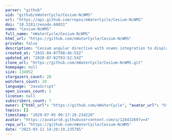 ```yaml
---
parser: "github"
uid: "github/eWaterCycle/Cesium-NcWMS"
url: "https://api.github.com/repos/eWaterCycle/Cesium-NcWMS"
doi: "10.5281/zenodo.60031"
name: "Cesium-NcWMS"
full_name: "eWaterCycle/Cesium-NcWMS"
html_url: "https://github.com/eWaterCycle/Cesium-NcWMS"
private: false
description: "Cesium angular directive with ncwms integration to display netcdf datasets"
created_at: "2015-04-07T08:46:55Z"
updated_at: "2020-07-02T03:52:54Z"
clone_url: "https://github.com/eWaterCycle/Cesium-NcWMS.git"
homepage: null
size: 134052
stargazers_count: 20
watchers_count: 20
language: "JavaScript"
open_issues_count: 1
license: null
subscribers_count: 7
owner: {"html_url": "https://github.com/eWaterCycle", "avatar_url": "https://avatars0.githubusercontent.com/u/12843269?v=4", "login": "eWaterCycle", "type": "Organization"}
topics: []
timestamp: "2020-07-05 00:17:10.234220"
avatar: "https://avatars0.githubusercontent.com/u/12843269?v=4"
repo_url: "https://github.com/eWaterCycle/Cesium-NcWMS"
date: "2023-03-11 14:20:19.235785"
---
```

